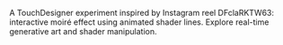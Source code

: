 A TouchDesigner experiment inspired by Instagram reel DFclaRKTW63: interactive moiré effect using animated shader lines. Explore real-time generative art and shader manipulation.

